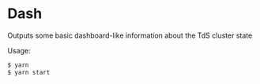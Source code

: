 # Dash
Outputs some basic dashboard-like information about the TdS cluster state

Usage:
```bash
$ yarn
$ yarn start
```
